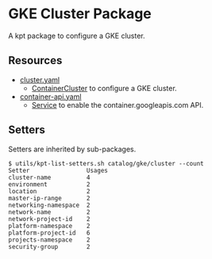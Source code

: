 # GKE Cluster Package

A kpt package to configure a GKE cluster.

## Resources

- [cluster.yaml](/catalog/gke/cluster/cluster.yaml)
  - [ContainerCluster](https://cloud.google.com/config-connector/docs/reference/resource-docs/container/containercluster) to configure a GKE cluster.
- [container-api.yaml](/catalog/gke/cluster/container-api.yaml)
  - [Service](https://cloud.google.com/config-connector/docs/reference/resource-docs/serviceusage/service) to enable the container.googleapis.com API.

## Setters

Setters are inherited by sub-packages.

```
$ utils/kpt-list-setters.sh catalog/gke/cluster --count
Setter                Usages
cluster-name          4
environment           2
location              2
master-ip-range       2
networking-namespace  2
network-name          2
network-project-id    2
platform-namespace    2
platform-project-id   6
projects-namespace    2
security-group        2
```
